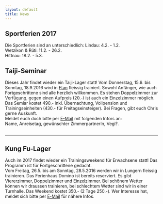 ```yaml
---
layout: default
title: News
---
```

## Sportferien 2017

Die Sportferien sind an unterschiedlich:
Lindau: 4.2. - 1.2.<br>
Wetzikon & Rüti: 11.2. - 26.2.<br>
Hittnau: 18.2. - 5.3.<br>

## Taiji-Seminar

Dieses Jahr findet wieder ein Taiji-Lager statt! Vom Donnerstag, 15.9. bis Sonntag, 18.9.2016 wird in [Ftan](http://www.bellavista-ftan.ch/de/index) fleissig trainiert. Sowohl Anfänger, wie auch Fortgeschrittene sind alle herzlich willkommen. Es stehen Doppelzimmer zur Verfügung, gegen einen Aufpreis (20.-) ist auch ein Einzelzimmer möglich. Das Semiar kostet 490.- inkl. Übernachtung, Vollpension und Trainingseinheiten (430.- für Freitagseinsteiger). Bei Fragen, gibt euch Chris gerne Auskunft. <br>
Meldet euch doch bitte per <a href="mailto:kelmel5@yahoo.de">E-Mail</a> mit folgenden Infors an:<br>
Name, Anreisetag, gewünschter ZimmerpartnerIn, Vegi?.<br>
<br>

- - -

## Kung Fu-Lager

Auch im 2017 findet wieder ein Trainingsweekend für Erwachsene statt! Das Programm ist für Fortgeschrittene gedacht.<br>
Vom Freitag, 26.5. bis am Sonntag, 28.5.2016 werden wir in Lungern fleissig trainieren. Das Ferienhaus Domino ist bereits reserviert. Es gibt Viererzimmer, Doppelzimmer und Einzelzimmer. Bei schönem Wetter können wir draussen trainieren, bei schlechtem Wetter sind wir in einer Turnhalle. Das Weekend kostet 350.- (2 Tage 250.-). Wer Interesse hat, meldet sich bitte per <a href="mailto:kelmel5@yahoo.de">E-Mail</a> für nähere Infos.<br>
<br>